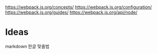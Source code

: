 https://webpack.js.org/concepts/
https://webpack.js.org/configuration/
https://webpack.js.org/guides/
https://webpack.js.org/api/node/



# Ideas
markdown 한글 맞춤법

